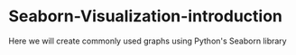 # Seaborn-Visualization-introduction
Here we will create commonly used graphs using Python's Seaborn library
